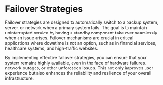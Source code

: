 # Failover Strategies

Failover strategies are designed to automatically switch to a backup system, server, or network when a primary system fails. The goal is to maintain uninterrupted service by having a standby component take over seamlessly when an issue arises. Failover mechanisms are crucial in critical applications where downtime is not an option, such as in financial services, healthcare systems, and high-traffic websites.

By implementing effective failover strategies, you can ensure that your system remains highly available, even in the face of hardware failures, network outages, or other unforeseen issues. This not only improves user experience but also enhances the reliability and resilience of your overall infrastructure.
